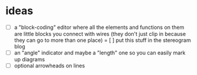# ideas

- [ ] a "block-coding" editor where all the elements and functions on them are little blocks you connect with wires (they don't just clip in because they can go to more than one place)
= [ ] put this stuff in the stereogram blog
- [ ] an "angle" indicator and maybe a "length" one so you can easily mark up diagrams
- [ ] optional arrowheads on lines
